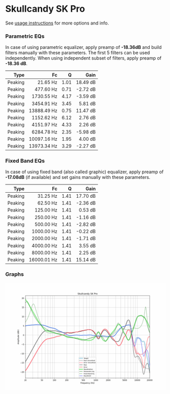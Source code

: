# Skullcandy SK Pro
See [usage instructions](https://github.com/jaakkopasanen/AutoEq#usage) for more options and info.

### Parametric EQs
In case of using parametric equalizer, apply preamp of **-18.36dB** and build filters manually
with these parameters. The first 5 filters can be used independently.
When using independent subset of filters, apply preamp of **-18.36 dB**.

| Type    | Fc          |    Q | Gain     |
|--------:|------------:|-----:|---------:|
| Peaking | 21.65 Hz    | 1.01 | 18.49 dB |
| Peaking | 477.60 Hz   | 0.71 | -2.72 dB |
| Peaking | 1730.55 Hz  | 4.17 | -3.59 dB |
| Peaking | 3454.91 Hz  | 3.45 | 5.81 dB  |
| Peaking | 13888.49 Hz | 0.75 | 11.47 dB |
| Peaking | 1152.62 Hz  | 6.12 | 2.76 dB  |
| Peaking | 4151.97 Hz  | 4.33 | 2.26 dB  |
| Peaking | 6284.78 Hz  | 2.35 | -5.98 dB |
| Peaking | 10097.16 Hz | 1.95 | 4.00 dB  |
| Peaking | 13973.34 Hz | 3.29 | -2.27 dB |

### Fixed Band EQs
In case of using fixed band (also called graphic) equalizer, apply preamp of **-17.08dB**
(if available) and set gains manually with these parameters.

| Type    | Fc          |    Q | Gain     |
|--------:|------------:|-----:|---------:|
| Peaking | 31.25 Hz    | 1.41 | 17.70 dB |
| Peaking | 62.50 Hz    | 1.41 | -2.36 dB |
| Peaking | 125.00 Hz   | 1.41 | 0.53 dB  |
| Peaking | 250.00 Hz   | 1.41 | -1.16 dB |
| Peaking | 500.00 Hz   | 1.41 | -2.82 dB |
| Peaking | 1000.00 Hz  | 1.41 | -0.22 dB |
| Peaking | 2000.00 Hz  | 1.41 | -1.71 dB |
| Peaking | 4000.00 Hz  | 1.41 | 3.55 dB  |
| Peaking | 8000.00 Hz  | 1.41 | 2.25 dB  |
| Peaking | 16000.01 Hz | 1.41 | 15.14 dB |

### Graphs
![](./Skullcandy%20SK%20Pro.png)